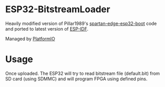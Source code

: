 # ESP32-BitstreamLoader
Heavily modified version of Pillar1989's [spartan-edge-esp32-boot](https://github.com/Pillar1989/spartan-edge-esp32-boot) code and ported to latest version of [ESP-IDF](https://github.com/espressif/esp-idf).

Managed by [PlatformIO](https://platformio.org/)

# Usage
Once uploaded. The ESP32 will try to read bitstream file (default.bit) from SD card (using SDMMC) and will program FPGA using defined pins.

